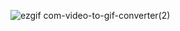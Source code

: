 ![ezgif com-video-to-gif-converter(2)](https://github.com/user-attachments/assets/4ebf96fe-25dc-49a4-a9e7-0f99c81dc3f3)
